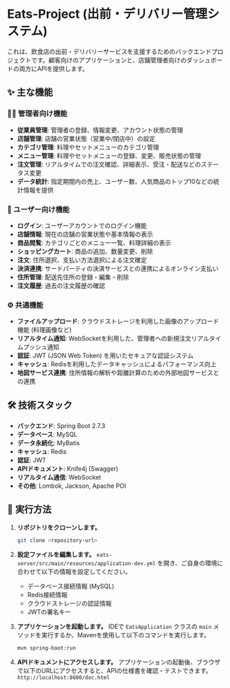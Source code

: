 # Eats-Project (出前・デリバリー管理システム)

これは、飲食店の出前・デリバリーサービスを支援するためのバックエンドプロジェクトです。顧客向けのアプリケーションと、店舗管理者向けのダッシュボードの両方にAPIを提供します。

## ✨ 主な機能

### 👨‍💼 管理者向け機能
- **従業員管理**: 管理者の登録、情報変更、アカウント状態の管理
- **店舗管理**: 店舗の営業状態（営業中/閉店中）の設定
- **カテゴリ管理**: 料理やセットメニューのカテゴリ管理
- **メニュー管理**: 料理やセットメニューの登録、変更、販売状態の管理
- **注文管理**: リアルタイムでの注文確認、詳細表示、受注・配送などのステータス変更
- **データ統計**: 指定期間内の売上、ユーザー数、人気商品のトップ10などの統計情報を提供

### 📱 ユーザー向け機能
- **ログイン**: ユーザーアカウントでのログイン機能
- **店舗情報**: 現在の店舗の営業状態や基本情報の表示
- **商品閲覧**: カテゴリごとのメニュー一覧、料理詳細の表示
- **ショッピングカート**: 商品の追加、数量変更、削除
- **注文**: 住所選択、支払い方法選択による注文確定
- **決済連携**: サードパーティの決済サービスとの連携によるオンライン支払い
- **住所管理**: 配送先住所の登録・編集・削除
- **注文履歴**: 過去の注文履歴の確認

### ⚙️ 共通機能
- **ファイルアップロード**: クラウドストレージを利用した画像のアップロード機能 (料理画像など)
- **リアルタイム通知**: WebSocketを利用した、管理者への新規注文リアルタイムプッシュ通知
- **認証**: JWT (JSON Web Token) を用いたセキュアな認証システム
- **キャッシュ**: Redisを利用したデータキャッシュによるパフォーマンス向上
- **地図サービス連携**: 住所情報の解析や距離計算のための外部地図サービスとの連携

## 🛠️ 技術スタック

- **バックエンド**: Spring Boot 2.7.3
- **データベース**: MySQL
- **データ永続化**: MyBatis
- **キャッシュ**: Redis
- **認証**: JWT
- **APIドキュメント**: Knife4j (Swagger)
- **リアルタイム通信**: WebSocket
- **その他**: Lombok, Jackson, Apache POI

## 🚀 実行方法

1.  **リポジトリをクローンします。**
    ```bash
    git clone <repository-url>
    ```

2.  **設定ファイルを編集します。**
    `eats-server/src/main/resources/application-dev.yml` を開き、ご自身の環境に合わせて以下の情報を設定してください。
    - データベース接続情報 (MySQL)
    - Redis接続情報
    - クラウドストレージの認証情報
    - JWTの署名キー

3.  **アプリケーションを起動します。**
    IDEで `EatsApplication` クラスの `main` メソッドを実行するか、Mavenを使用して以下のコマンドを実行します。
    ```bash
    mvn spring-boot:run
    ```

4.  **APIドキュメントにアクセスします。**
    アプリケーションの起動後、ブラウザで以下のURLにアクセスすると、APIの仕様書を確認・テストできます。
    `http://localhost:8080/doc.html`
